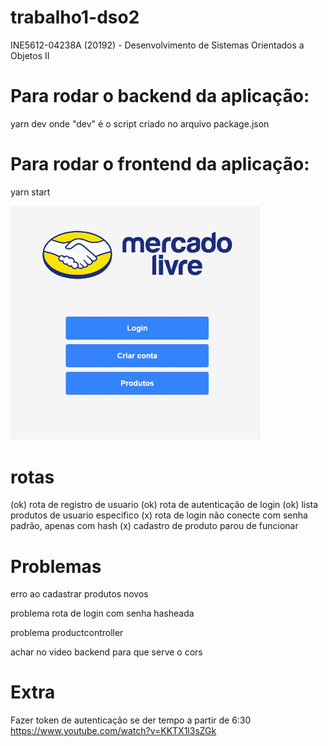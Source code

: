# trabalho1-dso2
INE5612-04238A (20192) - Desenvolvimento de Sistemas Orientados a Objetos II

# Para rodar o backend da aplicação:
yarn dev
onde "dev" é o script criado no arquivo package.json

# Para rodar o frontend da aplicação:
yarn start

<img src="images/mercadozetta.jpg" width="400">

# rotas

(ok) rota de registro de usuario
(ok) rota de autenticação de login
(ok) lista produtos de usuario especifico
(x)  rota de login não conecte com senha padrão, apenas com hash
(x)  cadastro de produto parou de funcionar

# Problemas

erro ao cadastrar produtos novos

problema rota de login com senha hasheada

problema productcontroller

achar no video backend para que serve o cors

# Extra

Fazer token de autenticação se der tempo a partir de 6:30
https://www.youtube.com/watch?v=KKTX1l3sZGk 
